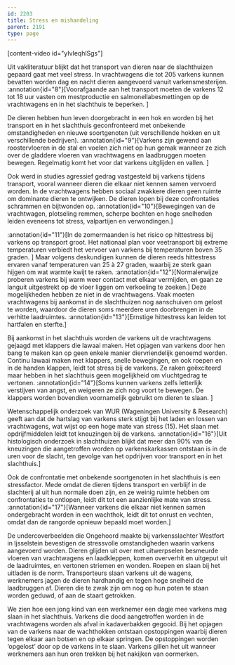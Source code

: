 ```yaml
---
id: 2203
title: Stress en mishandeling
parent: 2191
type: page
---
```

\[content-video id="yIvleqhlSgs"\]

Uit vakliteratuur blijkt dat het transport van dieren naar de slachthuizen gepaard gaat met veel stress. In vrachtwagens die tot 205 varkens kunnen bevatten worden dag en nacht dieren aangevoerd vanuit varkensmesterijen. :annotation{id="8"}[Voorafgaande aan het transport moeten de varkens 12 tot 18 uur vasten om mestproductie en salmonellabesmettingen op de vrachtwagens en in het slachthuis te beperken. ]

De dieren hebben hun leven doorgebracht in een hok en worden bij het transport en in het slachthuis geconfronteerd met onbekende omstandigheden en nieuwe soortgenoten (uit verschillende hokken en uit verschillende bedrijven). :annotation{id="9"}[Varkens zijn gewend aan roostervloeren in de stal en voelen zich niet op hun gemak wanneer ze zich over de gladdere vloeren van vrachtwagens en laadbruggen moeten bewegen. Regelmatig komt het voor dat varkens uitglijden en vallen. ]

Ook werd in studies agressief gedrag vastgesteld bij varkens tijdens transport, vooral wanneer dieren die elkaar niet kennen samen vervoerd worden. In de vrachtwagens hebben sociaal zwakkere dieren geen ruimte om dominante dieren te ontwijken. De dieren lopen bij deze confrontaties schrammen en bijtwonden op. :annotation{id="10"}[Bewegingen van de vrachtwagen, plotseling remmen, scherpe bochten en hoge snelheden leiden eveneens tot stress, valpartijen en verwondingen.]

:annotation{id="11"}[In de zomermaanden is het risico op hittestress bij varkens op transport groot. Het nationaal plan voor veetransport bij extreme temperaturen verbiedt het vervoer van varkens bij temperaturen boven 35 graden. ] Maar volgens deskundigen kunnen de dieren reeds hittestress ervaren vanaf temperaturen van 25 à 27 graden, waarbij ze sterk gaan hijgen om wat warmte kwijt te raken. :annotation{id="12"}[Normalerwijze proberen varkens bij warm weer contact met elkaar vermijden, en gaan ze languit uitgestrekt op de vloer liggen om verkoeling te zoeken.] Deze mogelijkheden hebben ze niet in de vrachtwagens. Vaak moeten vrachtwagens bij aankomst in de slachthuizen nog aanschuiven om gelost te worden, waardoor de dieren soms meerdere uren doorbrengen in de verhitte laadruimtes. :annotation{id="13"}[Ernstige hittestress kan leiden tot hartfalen en sterfte.]

Bij aankomst in het slachthuis worden de varkens uit de vrachtwagens gejaagd met klappers die lawaai maken. Het opjagen van varkens door hen bang te maken kan op geen enkele manier diervriendelijk genoemd worden. Continu lawaai maken met klappers, snelle bewegingen, en ook roepen en in de handen klappen, leidt tot stress bij de varkens. Ze raken geëxciteerd maar hebben in het slachthuis geen mogelijkheid om vluchtgedrag te vertonen. :annotation{id="14"}[Soms kunnen varkens zelfs letterlijk verstijven van angst, en weigeren ze zich nog voort te bewegen. De klappers worden bovendien voornamelijk gebruikt om dieren te slaan. ]

Wetenschappelijk onderzoek van WUR (Wageningen University & Research) geeft aan dat de hartslag van varkens sterk stijgt bij het laden en lossen van vrachtwagens, wat wijst op een hoge mate van stress (15). Het slaan met opdrijfmiddelen leidt tot kneuzingen bij de varkens. :annotation{id="16"}[Uit histologisch onderzoek in slachthuizen blijkt dat meer dan 90% van de kneuzingen die aangetroffen worden op varkenskarkassen ontstaan is in de uren voor de slacht, ten gevolge van het opdrijven voor transport en in het slachthuis.]

Ook de confrontatie met onbekende soortgenoten in het slachthuis is een stressfactor. Mede omdat de dieren tijdens transport en verblijf in de slachterij al uit hun normale doen zijn, en ze weinig ruimte hebben om confrontaties te ontlopen, leidt dit tot een aanzienlijke mate van stress. :annotation{id="17"}[Wanneer varkens die elkaar niet kennen samen ondergebracht worden in een wachthok, leidt dit tot onrust en vechten, omdat dan de rangorde opnieuw bepaald moet worden.]

De undercoverbeelden die Ongehoord maakte bij varkensslachter Westfort in Ijsselstein bevestigen de stressvolle omstandigheden waarin varkens aangevoerd worden. Dieren glijden uit over met uitwerpselen besmeurde vloeren van vrachtwagens en laadkleppen, komen oververhit en uitgeput uit de laadruimtes, en vertonen striemen en wonden. Roepen en slaan bij het uitladen is de norm. Transporteurs slaan varkens uit de wagens, werknemers jagen de dieren hardhandig en tegen hoge snelheid de laadbruggen af. Dieren die te zwak zijn om nog op hun poten te staan worden geduwd, of aan de staart getrokken.

We zien hoe een jong kind van een werknemer een dagje mee varkens mag slaan in het slachthuis. Varkens die dood aangetroffen worden in de vrachtwagens worden als afval in kadaverbakken gegooid. Bij het opjagen van de varkens naar de wachthokken ontstaan opstoppingen waarbij dieren tegen elkaar aan botsen en op elkaar springen. De opstoppingen worden ‘opgelost’ door op de varkens in te slaan. Varkens gillen het uit wanneer werknemers aan hun oren trekken bij het nakijken van oormerken.